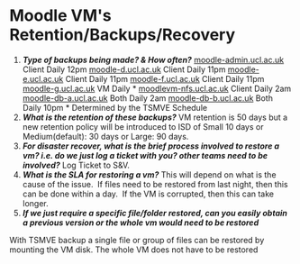 # Moodle VM's Retention/Backups/Recovery

1.  ***Type of backups being made? & How often?***
    [moodle-admin.ucl.ac.uk](http://moodle-admin.ucl.ac.uk) Client Daily 12pm
    [moodle-d.ucl.ac.uk](http://moodle-d.ucl.ac.uk) Client Daily 11pm
    [moodle-e.ucl.ac.uk](http://moodle-e.ucl.ac.uk) Client Daily 11pm
    [moodle-f.ucl.ac.uk](http://moodle-f.ucl.ac.uk) Client Daily 11pm
    [moodle-g.ucl.ac.uk](http://moodle-g.ucl.ac.uk) VM Daily \*
    [moodlevm-nfs.ucl.ac.uk](http://moodlevm-nfs.ucl.ac.uk) Client Daily 2am
    [moodle-db-a.ucl.ac.uk](http://moodle-db-a.ucl.ac.uk) Both Daily 2am
    [moodle-db-b.ucl.ac.uk](http://moodle-db-b.ucl.ac.uk) Both Daily 10pm
    \* Determined by the TSMVE Schedule
2.  ***What is the retention of these backups?***
    VM retention is 50 days but a new retention policy will be introduced to ISD of Small 10 days or Medium(default): 30 days or Large: 90 days. 
3.  ***For disaster recover, what is the brief process involved to restore a vm? i.e. do we just log a ticket with you? other teams need to be involved?***
    Log Ticket to S&V.
4.  ***What is the SLA for restoring a vm?***
    This will depend on what is the cause of the issue.  If files need to be restored from last night, then this can be done within a day.  If the VM is corrupted, then this can take longer.
5.  ***If we just require a specific file/folder restored, can you easily obtain a previous version or the whole vm would need to be restored***

With TSMVE backup a single file or group of files can be restored by mounting the VM disk. The whole VM does not have to be restored
